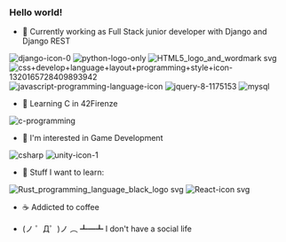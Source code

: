 ### Hello world!

- 💼 Currently working as Full Stack junior developer with Django and Django REST

![django-icon-0](https://user-images.githubusercontent.com/58588029/220902738-56aab93f-0488-4f56-8099-25521ad04dc6.png)
![python-logo-only](https://user-images.githubusercontent.com/58588029/220902751-51d8d476-6304-435b-9470-bdc5ba196689.png)
![HTML5_logo_and_wordmark svg](https://user-images.githubusercontent.com/58588029/220902742-eb0693a4-0f2b-4b99-bcd8-1369f2efcb28.png)
![css+develop+language+layout+programming+style+icon-1320165728409893942](https://user-images.githubusercontent.com/58588029/220902740-7dc150a2-5d52-44cf-8da2-13dbbac64b0a.png)
![javascript-programming-language-icon](https://user-images.githubusercontent.com/58588029/220902749-b73401fb-15af-40be-8f29-02f34be54887.png)
![jquery-8-1175153](https://user-images.githubusercontent.com/58588029/220902746-1c9fc51a-4e88-4ae0-a92c-a5c54f300894.png)
![mysql](https://user-images.githubusercontent.com/58588029/220902732-7f31cbdc-d4b2-4605-8900-023aa86c0d7c.png)

- 🌱 Learning C in 42Firenze

![c-programming](https://user-images.githubusercontent.com/58588029/220902756-35419c5c-9a0e-4094-80e9-02be4ce93877.png)

- 🔭 I'm interested in Game Development

![csharp](https://user-images.githubusercontent.com/58588029/220902725-fe0ea11c-ba02-4b6b-8d74-ce1ec2716a6c.png)
![unity-icon-1](https://user-images.githubusercontent.com/58588029/220902736-6bdceaf2-8176-4560-8605-7757e5918614.png)

- 📖 Stuff I want to learn:

![Rust_programming_language_black_logo svg](https://user-images.githubusercontent.com/58588029/220902729-f803da74-323b-499d-86ce-50fe1ebda120.png)
![React-icon svg](https://user-images.githubusercontent.com/58588029/220906059-fa88df8b-236e-4385-a831-bdb2e8b91388.png)

- ☕ Addicted to coffee

- (ノ ゜Д゜)ノ ︵ ┻━┻ I don't have a social life
